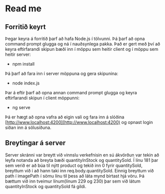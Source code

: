 # Read me

## Forritið keyrt
Þegar keyra á forritið þarf að hafa Node.js í tölvunni. Þá þarf að opna command prompt glugga og ná í nauðsynlega pakka. Það er gert með því að keyra eftirfarandi skipun bæðí inn í möppu sem heitir client og í möppu sem heitir server:

* npm install

Þá þarf að fara inn í server möppuna og gera skipunina:

* node index.js


Þar á eftir þarf að opna annan command prompt glugga og keyra eftirfarandi skipun í client möppunni:

* ng serve


Þá er hægt að opna vafra að eigin vali og fara inn á slóðina [http://www.localhost:4200](http://www.localhost:4200) og opnast login síðan inn á sölusíðuna.

## Breytingar á server
Server skránni var breytt við vinnslu verkefnisin en sú ákvörðun var tekin að leyfa notanda að breyta bæði quantityInStock og quantitySold. Í línu 181 þar sem verið er að búa til nýtt product og tekið inn 0 fyrir quantitySold, breyttum við í að hann taki inn req.body.quantitySold. Einnig breyttum við path í imagePath í sömu línu til þess að láta mynd birtast hjá vöru.
Þá bættum við inn tveimur línum(línum 229 og 230) þar sem við látum quantityInStock og quantitySold fá gildi.
